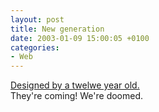 ```yaml
---
layout: post
title: New generation
date: 2003-01-09 15:00:05 +0100
categories:
- Web
---
```

<p><a href="http://www.yuunalesca.org/weblog/" title="Holy Cow!">Designed by a twelwe year old.</a><br />
They're coming! We're doomed.</p>
